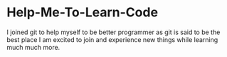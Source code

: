 # Help-Me-To-Learn-Code
I joined git to help myself to be better programmer as git is said to be the best place I am excited to join and experience new things while learning much much more.

